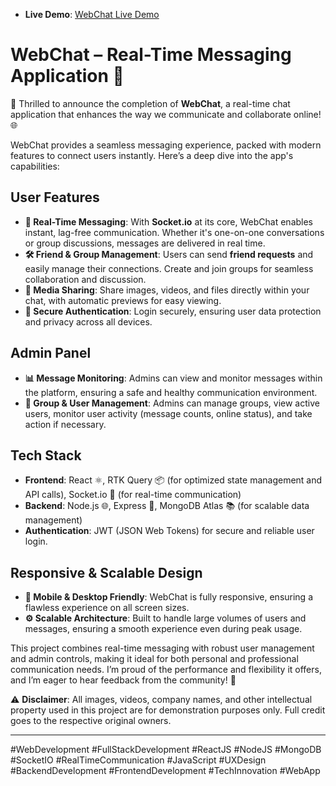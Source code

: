 - **Live Demo**: [WebChat Live Demo](https://chat-app-frontend-puce-eight.vercel.app/)

# WebChat – Real-Time Messaging Application 💬

🚀 Thrilled to announce the completion of **WebChat**, a real-time chat application that enhances the way we communicate and collaborate online! 🌐

WebChat provides a seamless messaging experience, packed with modern features to connect users instantly. Here’s a deep dive into the app's capabilities:

## User Features

- **🔗 Real-Time Messaging**: With **Socket.io** at its core, WebChat enables instant, lag-free communication. Whether it's one-on-one conversations or group discussions, messages are delivered in real time.
- **🛠️ Friend & Group Management**: Users can send **friend requests** and easily manage their connections. Create and join groups for seamless collaboration and discussion.
- **📁 Media Sharing**: Share images, videos, and files directly within your chat, with automatic previews for easy viewing.
- **🔐 Secure Authentication**: Login securely, ensuring user data protection and privacy across all devices.

## Admin Panel

- **📊 Message Monitoring**: Admins can view and monitor messages within the platform, ensuring a safe and healthy communication environment.
- **👥 Group & User Management**: Admins can manage groups, view active users, monitor user activity (message counts, online status), and take action if necessary.

## Tech Stack

- **Frontend**: React ⚛️, RTK Query 📦 (for optimized state management and API calls), Socket.io 📡 (for real-time communication)
- **Backend**: Node.js 🌐, Express 🚀, MongoDB Atlas 📚 (for scalable data management)
- **Authentication**: JWT (JSON Web Tokens) for secure and reliable user login.

## Responsive & Scalable Design

- **📱 Mobile & Desktop Friendly**: WebChat is fully responsive, ensuring a flawless experience on all screen sizes.
- **⚙️ Scalable Architecture**: Built to handle large volumes of users and messages, ensuring a smooth experience even during peak usage.

This project combines real-time messaging with robust user management and admin controls, making it ideal for both personal and professional communication needs. I’m proud of the performance and flexibility it offers, and I’m eager to hear feedback from the community! 🙌

⚠️ **Disclaimer**: All images, videos, company names, and other intellectual property used in this project are for demonstration purposes only. Full credit goes to the respective original owners.

---



#WebDevelopment #FullStackDevelopment #ReactJS #NodeJS #MongoDB #SocketIO #RealTimeCommunication #JavaScript #UXDesign #BackendDevelopment #FrontendDevelopment #TechInnovation #WebApp
